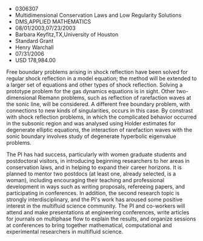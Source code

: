
* 0306307
* Multidimensional Conservation Laws and Low Regularity Solutions
* DMS,APPLIED MATHEMATICS
* 08/01/2003,07/23/2003
* Barbara Keyfitz,TX,University of Houston
* Standard Grant
* Henry Warchall
* 07/31/2006
* USD 178,984.00

Free boundary problems arising in shock reflection have been solved for regular
shock reflection in a model equation; the method will be extended to a larger
set of equations and other types of shock reflection. Solving a prototype
problem for the gas dynamics equations is in sight. Other two-dimensional
Riemann problems, such as reflection of rarefaction waves at the sonic line,
will be considered. A different free boundary problem, with connections to new
kinds of singularities, occurs in this case. By constrast with shock reflection
problems, in which the complicated behavior occurred in the subsonic region and
was analysed using Holder estimates for degenerate elliptic equations, the
interaction of rarefaction waves with the sonic boundary involves study of
degenerate hyperbolic eigenvalue problems.

The PI has had success, particularly with women graduate students and
postdoctoral visitors, in introducing beginning researchers to her areas in
conservation laws, and in helping to expand their career horizons. It is planned
to mentor two postdocs (at least one, already selected, is a woman), including
encouraging their teaching and professional development in ways such as writing
proposals, refereeing papers, and participating in conferences. In addition, the
second research topic is strongly interdisciplinary, and the PI's work has
aroused some positive interest in the multifluid science community. The PI and
co-workers will attend and make presentations at engineering conferences, write
articles for journals on multiphase flow to explain the results, and organize
sessions at conferences to bring together mathematical, computational and
experimental researchers in multifluid science.


